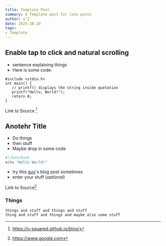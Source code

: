 ```yaml
---
title: Template Post
summary: A Template post for late posts
author: u^2
date: 2025-10-20
tags: 
- Template
---
```


## Enable tap to click and natural scrolling

-   sentence explaining things
-   Here is some code:

```
#include <stdio.h>
int main() {
   // printf() displays the string inside quotation
   printf("Hello, World!");
   return 0;
}
```

Link to Source [^1]

## Anotehr Title

-   Do things
-   then stuff
-   Maybe drop in some code
```bash
#!/bin/bash
echo "Hello World!"
```
-   try this [guy](https://u-squared.github.io/blog/)'s blog post sometimes
-   enter your stuff (_optional_)

Link to Source[^2]

### Things

```text
things and stuff and things and stuff
thing and stuff and things and maybe also some stuff
```

[^1]: https://u-squared.github.io/blog/
[^2]: https://www.google.com
